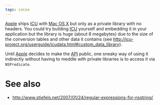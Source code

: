 ```yaml
---
tags: cocoa
---
```


[Apple](/wiki/Apple) ships [ICU](/wiki/ICU) with [Mac OS X](/wiki/Mac_OS_X) but only as a private library with no headers. You could try building [ICU](/wiki/ICU) yourself and embedding it in your application but the library is huge (about 8 megabytes) due to the size of the conversion tables and other data it contains (see <http://icu-project.org/userguide/icudata.html#custom_data_library>).

Until [Apple](/wiki/Apple) decides to make the [API](/wiki/API) public, one sneaky way of using it indirectly without having to meddle with private libraries is to access it via `NSPredicate`.

# See also

-   <http://www.stiefels.net/2007/01/24/regular-expressions-for-nsstring/>

